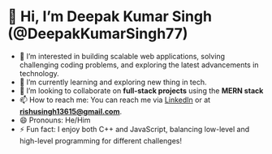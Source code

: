   # 👋 Hi, I’m Deepak Kumar Singh (@DeepakKumarSingh77)

- 👀 I’m interested in building scalable web applications, solving challenging coding problems, and exploring the latest advancements in technology.
- 🌱 I’m currently learning and exploring new thing in tech.
- 💞️ I’m looking to collaborate on **full-stack projects** using the **MERN stack**
- 📫 How to reach me: You can reach me via [LinkedIn](https://www.linkedin.com/in/deepak-kumar-singh-b2a9522b0/) or at **rishusingh13615@gmail.com**.
- 😄 Pronouns: He/Him
- ⚡ Fun fact: I enjoy both C++ and JavaScript, balancing low-level and high-level programming for different challenges!
